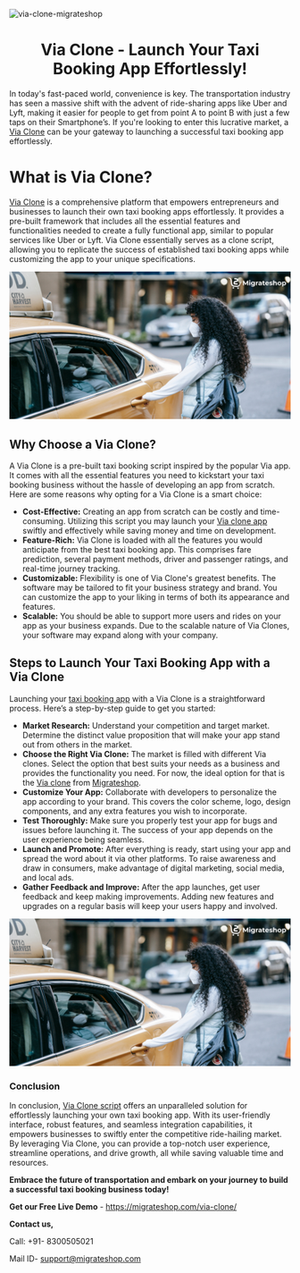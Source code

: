 ![via-clone-migrateshop](https://github.com/migrateshop/via-clone/assets/77200601/56a7f551-7115-40ab-976d-881db22e4795)

<h1 align="center"> Via Clone - Launch Your Taxi Booking App Effortlessly! </h1>

In today's fast-paced world, convenience is key. The transportation industry has seen a massive shift with the advent of ride-sharing apps like Uber and Lyft, making it easier for people to get from point A to point B with just a few taps on their Smartphone’s. If you're looking to enter this lucrative market, a [Via Clone](https://migrateshop.com/via-clone/) can be your gateway to launching a successful taxi booking app effortlessly.
# What is Via Clone?
[Via Clone](https://migrateshop.com/via-clone/) is a comprehensive platform that empowers entrepreneurs and businesses to launch their own taxi booking apps effortlessly. It provides a pre-built framework that includes all the essential features and functionalities needed to create a fully functional app, similar to popular services like Uber or Lyft. Via Clone essentially serves as a clone script, allowing you to replicate the success of established taxi booking apps while customizing the app to your unique specifications.

<div class="Box-sc-g0xbh4-0 iIZCet"><img alt=“viaclone.png" src="https://github.com/migrateshop/via-clone/blob/main/images/via-clone-app.png" data-hpc="true" class="Box-sc-g0xbh4-0 kzRgrI"></div>

## Why Choose a Via Clone?
A Via Clone is a pre-built taxi booking script inspired by the popular Via app. It comes with all the essential features you need to kickstart your taxi booking business without the hassle of developing an app from scratch. Here are some reasons why opting for a Via Clone is a smart choice:

* **Cost-Effective:** Creating an app from scratch can be costly and time-consuming. Utilizing  this script you may launch your [Via clone app](https://migrateshop.com/via-clone/) swiftly and effectively while saving money and time on development.
* **Feature-Rich:** Via Clone is loaded with all the features you would anticipate from the best taxi booking app. This comprises fare prediction, several payment methods, driver and passenger ratings, and real-time journey tracking.
* **Customizable:** Flexibility is one of Via Clone's greatest benefits. The software may be tailored to fit your business strategy and brand. You can customize the app to your liking in terms of both its appearance and features.
* **Scalable:** You should be able to support more users and rides on your app as your business expands. Due to the scalable nature of Via Clones, your software may expand along with your company.
## Steps to Launch Your Taxi Booking App with a Via Clone
Launching your [taxi booking app](https://migrateshop.com/via-clone/) with a Via Clone is a straightforward process. Here’s a step-by-step guide to get you started:

* **Market Research:** Understand your competition and target market. Determine the distinct value proposition that will make your app stand out from others in the market.
* **Choose the Right Via Clone:** The market is filled with different Via clones. Select the option that best suits your needs as a business and provides the functionality you need. For now, the ideal option for that is the [Via clone](https://migrateshop.com/via-clone/) from [Migrateshop](https://migrateshop.com/).
* **Customize Your App:** Collaborate with developers to personalize the app according to your brand. This covers the color scheme, logo, design components, and any extra features you wish to incorporate.
* **Test Thoroughly:** Make sure you properly test your app for bugs and issues before launching it. The success of your app depends on the user experience being seamless.
* **Launch and Promote:** After everything is ready, start using your app and spread the word about it via other platforms. To raise awareness and draw in consumers, make advantage of digital marketing, social media, and local ads.
* **Gather Feedback and Improve:** After the app launches, get user feedback and keep making improvements. Adding new features and upgrades on a regular basis will keep your users happy and involved.

<div class="Box-sc-g0xbh4-0 iIZCet"><img alt=“viaclone.png" src="https://github.com/migrateshop/via-clone/blob/main/images/via-clone-app.png" data-hpc="true" class="Box-sc-g0xbh4-0 kzRgrI"></div>

### Conclusion
In conclusion, [Via Clone script](https://migrateshop.com/via-clone/) offers an unparalleled solution for effortlessly launching your own taxi booking app. With its user-friendly interface, robust features, and seamless integration capabilities, it empowers businesses to swiftly enter the competitive ride-hailing market. By leveraging Via Clone, you can provide a top-notch user experience, streamline operations, and drive growth, all while saving valuable time and resources. 

**Embrace the future of transportation and embark on your journey to build a successful taxi booking business today!**


**Get our Free Live Demo** - https://migrateshop.com/via-clone/


**Contact us,**

Call: +91- 8300505021

Mail ID- [support@migrateshop.com](mailto:support@migrateshop.com)
